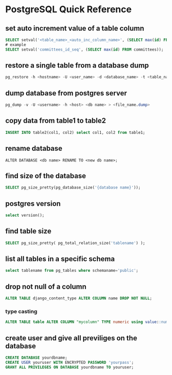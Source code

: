 # PostgreSQL Quick Reference
## set auto increment value of a table column
```sql
SELECT setval('<table_name>_<auto_inc_column_name>', (SELECT max(id) FROM <table_name>));
# example
SELECT setval('committees_id_seq', (SELECT max(id) FROM committees));
```
## restore a single table from a database dump
```sql
pg_restore -h <hostname> -U <user_name> -d <database_name> -t <table_name>  <database_dump_file>
```
## dump database from postgres server

```sql
pg_dump -v -U <username> -h <host> <db name> > <file_name.dump>
```

## copy data from table1 to table2
```sql
INSERT INTO table2(col1, col2) select col1, col2 from table1;
```
## rename database

```
ALTER DATABASE <db name> RENAME TO <new db name>;
```

## find size of the database

```sql
SELECT pg_size_pretty(pg_database_size('{database name}'));
```

## postgres version

```sql
select version();
```

## find table size
```sql
SELECT pg_size_pretty( pg_total_relation_size('tablename') );
```

## list all tables in a specific schema

```sql
select tablename from pg_tables where schemaname='public';
```

## drop not null of a column
```sql
ALTER TABLE django_content_type ALTER COLUMN name DROP NOT NULL;
```

### type casting
```sql
ALTER TABLE table ALTER COLUMN "mycolumn" TYPE numeric using value::numeric;
```

## create user and give all previliges on the database
```sql
CREATE DATABASE yourdbname;
CREATE USER youruser WITH ENCRYPTED PASSWORD 'yourpass';
GRANT ALL PRIVILEGES ON DATABASE yourdbname TO youruser;
```
